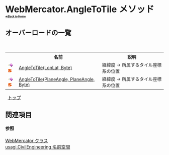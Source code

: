 # WebMercator.AngleToTile メソッド <div style="font-size:30%"><a href="https://github.com/usagi/usagi.cs/blob/master/docs/Home.md">≪Back to Home</a></div> 


## オーバーロードの一覧
&nbsp;<table><tr><th></th><th>名前</th><th>説明</th></tr><tr><td>![Public メソッド](media/pubmethod.gif "Public メソッド")![静的メンバー](media/static.gif "静的メンバー")</td><td><a href="M_usagi_CivilEngineering_WebMercator_AngleToTile.md">AngleToTile(LonLat, Byte)</a></td><td>
経緯度 -> 所属するタイル座標系の位置</td></tr><tr><td>![Public メソッド](media/pubmethod.gif "Public メソッド")![静的メンバー](media/static.gif "静的メンバー")</td><td><a href="M_usagi_CivilEngineering_WebMercator_AngleToTile_1.md">AngleToTile(PlaneAngle, PlaneAngle, Byte)</a></td><td>
経緯度 -> 所属するタイル座標系の位置</td></tr></table>&nbsp;
<a href="#webmercator.angletotile-メソッド">トップ</a>

## 関連項目


#### 参照
<a href="T_usagi_CivilEngineering_WebMercator.md">WebMercator クラス</a><br /><a href="N_usagi_CivilEngineering.md">usagi.CivilEngineering 名前空間</a><br />